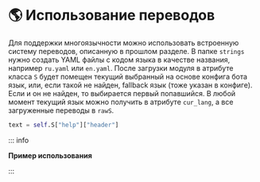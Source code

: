 # 🌎 Использование переводов

Для поддержки многоязычности можно использовать встроенную систему переводов, описанную в прошлом разделе. В папке `strings` нужно создать YAML файлы с кодом языка в качестве названия, например `ru.yaml` или `en.yaml`. После загрузки модуля в атрибуте класса `S` будет помещен текущий выбранный на основе конфига бота язык, или, если такой не найден, fallback язык (тоже указан в конфиге). Если и он не найден, то выбирается первый попавшийся. В любой момент текущий язык можно получить в атрибуте `cur_lang`, а все загруженные переводы в `rawS`.

```python
text = self.S["help"]["header"]
```
::: info

**Пример использования**

:::

